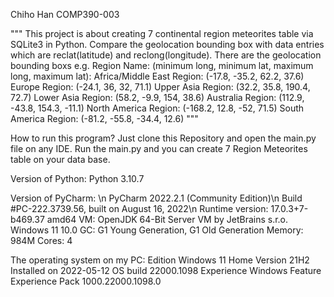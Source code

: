 Chiho Han
COMP390-003

""" This project is about creating 7 continental region meteorites table via SQLite3 in Python.
    Compare the geolocation bounding box with data entries which are reclat(latitude) and reclong(longitude).
    There are the geolocation bounding boxs e.g. Region Name: (minimum long, minimum lat, maximum long, maximum lat):
	Africa/Middle East Region: (-17.8, -35.2, 62.2, 37.6)
	Europe Region: (-24.1, 36, 32, 71.1)
	Upper Asia Region: (32.2, 35.8, 190.4, 72.7)
	Lower Asia Region: (58.2, -9.9, 154, 38.6)
	Australia Region: (112.9, -43.8, 154.3, -11.1) 
	North America Region: (-168.2, 12.8, -52, 71.5)
	South America Region: (-81.2, -55.8, -34.4, 12.6) """

How to run this program? Just clone this Repository and open the main.py file on any IDE. Run the main.py and you can create 7 Region Meteorites table on your data base.

Version of Python: Python 3.10.7

Version of PyCharm: \n
	PyCharm 2022.2.1 (Community Edition)\n
	Build #PC-222.3739.56, built on August 16, 2022\n
	Runtime version: 17.0.3+7-b469.37 amd64
	VM: OpenJDK 64-Bit Server VM by JetBrains s.r.o.
	Windows 11 10.0
	GC: G1 Young Generation, G1 Old Generation
	Memory: 984M
	Cores: 4

The operating system on my PC:
	Edition Windows 	11 Home
	Version 		21H2
	Installed on		2022-05-12
	OS build 		22000.1098
	Experience 		Windows Feature Experience Pack 1000.22000.1098.0
